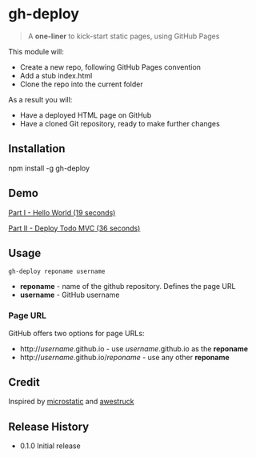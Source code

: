 # gh-deploy

> A **one-liner** to kick-start static pages, using GitHub Pages

This module will:

* Create a new repo, following GitHub Pages convention
* Add a stub index.html
* Clone the repo into the current folder

As a result you will:

* Have a deployed HTML page on GitHub
* Have a cloned Git repository, ready to make further changes

## Installation

  npm install -g gh-deploy

## Demo

<a href="http://youtu.be/vJlg-0y2fTY" target="_blank">Part I - Hello World (19 seconds)</a>

<a href="http://youtu.be/5stwAqtgWTg" target="_blank">Part II - Deploy Todo MVC (36 seconds)</a>

## Usage

```
gh-deploy reponame username
```

* **reponame** - name of the github repository. Defines the page URL
* **username** - GitHub username

### Page URL

GitHub offers two options for page URLs:

* http://*username*.github.io - use *username*.github.io as the **reponame**
* http://*username*.github.io/*reponame* - use any other **reponame**

## Credit
Inspired by [microstatic](https://github.com/moredip/microstatic) and [awestruck](http://awestruct.org/)

## Release History

* 0.1.0 Initial release
